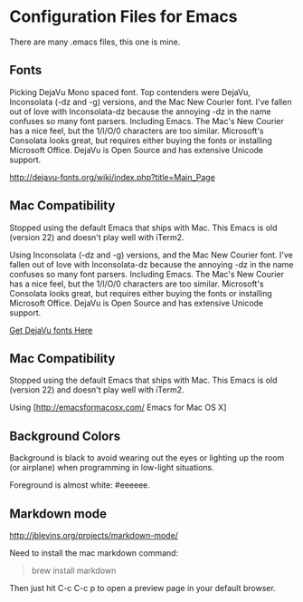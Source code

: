 # Configuration Files for Emacs

There are many .emacs files, this one is mine.

## Fonts

Picking DejaVu Mono spaced font. Top contenders were DejaVu, Inconsolata (-dz and -g) versions, and the Mac New Courier font. I've fallen out of love with Inconsolata-dz because the annoying -dz in the name confuses so many font parsers. Including Emacs. The Mac's New Courier has a nice feel, but the 1/l/O/0 characters are too similar. Microsoft's Consolata looks great, but requires either buying the fonts or installing Microsoft Office. DejaVu is Open Source and has extensive Unicode support.

http://dejavu-fonts.org/wiki/index.php?title=Main_Page

## Mac Compatibility

Stopped using the default Emacs that ships with Mac. This Emacs is old (version 22) and doesn't play well with iTerm2.

Using Inconsolata (-dz and -g) versions, and the Mac New Courier font. I've fallen out of love with Inconsolata-dz because the annoying -dz in the name confuses so many font parsers. Including Emacs. The Mac's New Courier has a nice feel, but the 1/l/O/0 characters are too similar. Microsoft's Consolata looks great, but requires either buying the fonts or installing Microsoft Office. DejaVu is Open Source and has extensive Unicode support.

[Get DejaVu fonts Here](http://dejavu-fonts.org/wiki/index.php?title=Main_Page)

## Mac Compatibility

Stopped using the default Emacs that ships with Mac. This Emacs is old (version 22) and doesn't play well with iTerm2.

Using [http://emacsformacosx.com/ Emacs for Mac OS X]

## Background Colors

Background is black to avoid wearing out the eyes or lighting up the room (or airplane) when programming in low-light situations.

Foreground is almost white: #eeeeee.

## Markdown mode

http://jblevins.org/projects/markdown-mode/

Need to install the mac markdown command:

> brew install markdown

Then just hit C-c C-c p to open a preview page in your default browser.
